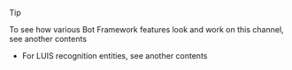 > [!TIP]
> To see how various Bot Framework features look and work on this channel, see another contents
 - For LUIS recognition entities, see another contents
